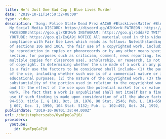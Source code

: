 ```yaml
---
title: He's Just One Bad Cop | Blue Lives Murder
date: "2019-10-11T14:50:32+08:00"
type: video
description: 'Song: Police State Dead Prez #ACAB #BlackLivesMatter #BlueLivesMatter
  My Social Media DISCORD: https://discord.gg/d2HXvrN PATREON: https://www.patreon.com/christopherszabo
  FACEBOOK:https://goo.gl/XBtMv5 INSTAGRAM: https://goo.gl/bddaF2 TWITTER: https://goo.gl/YwYb71
  YOUTUBE: https://goo.gl/EsQA9j NOTICE All material used in this video is used in
  compliance with Fair Use Laws which reads as follows: Notwithstanding the provisions
  of sections 106 and 106A, the fair use of a copyrighted work, including such use
  by reproduction in copies or phonorecords or by any other means specified by that
  section, for purposes such as criticism, comment, news reporting, teaching (including
  multiple copies for classroom use), scholarship, or research, is not an infringement
  of copyright. In determining whether the use made of a work in any particular case
  is a fair use the factors to be considered shall include— (1) the purpose and character
  of the use, including whether such use is of a commercial nature or is for nonprofit
  educational purposes; (2) the nature of the copyrighted work; (3) the amount and
  substantiality of the portion used in relation to the copyrighted work as a whole;
  and (4) the effect of the use upon the potential market for or value of the copyrighted
  work. The fact that a work is unpublished shall not itself bar a finding of fair
  use if such finding is made upon consideration of all the above factors. (Pub. L.
  94–553, title I, § 101, Oct. 19, 1976, 90 Stat. 2546; Pub. L. 101–650, title VI,
  § 607, Dec. 1, 1990, 104 Stat. 5132; Pub. L. 102–492, Oct. 24, 1992, 106 Stat. 3145.)'
publishdate: "2019-10-06T01:38:44.000Z"
url: /christopherszabo/OymFpqGa7j0/
providers:
  youtube:
    id: OymFpqGa7j0
---
```

